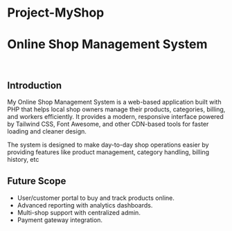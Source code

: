 # Project-<b color='blue'>MyShop</b>
<h1 color="blue">Online Shop Management System</h1>
<br>
<h2>Introduction</h2>
<p>
My Online Shop Management System is a web-based application built with PHP that helps local shop owners manage their products, categories, billing, and workers efficiently. It provides a modern, responsive interface powered by Tailwind CSS, Font Awesome, and other CDN-based tools for faster loading and cleaner design.

The system is designed to make day-to-day shop operations easier by providing features like product management, category handling, billing history, etc</p>
<h2>Future Scope</h2>
<ul>
  <li>
User/customer portal to buy and track products online.</li>

<li>Advanced reporting with analytics dashboards.</li>

<li>Multi-shop support with centralized admin.</li>

<li>Payment gateway integration.</li></ul>
